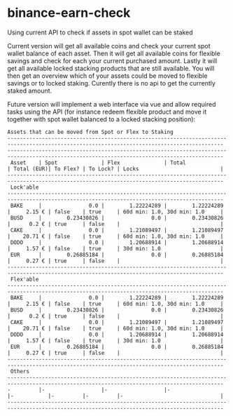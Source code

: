 # binance-earn-check
Using current API to check if assets in spot wallet can be staked

Current version will get all available coins and check your current spot wallet balance of each asset.
Then it will get all available coins for flexible savings and check for each your current purchased amount.
Lastly it will get all available locked stacking products that are still available.
You will then get an overview which of your assets could be moved to flexible savings or to locked staking.
Curently there is no api to get the currently staked amount.

Future version will implement a web interface via vue and allow required tasks using the API
(for instance redeem flexible product and move it together with spot wallet balanced to a locked stacking position):

```
Assets that can be moved from Spot or Flex to Staking
-------------------------------------------------------------------------------------------------------------------------------------------
-------------------------------------------------------------------------------------------------------------------------------------------
 Asset    | Spot              | Flex              | Total             | Total (EUR)| To Flex? | To Lock? | Locks                          |
-------------------------------------------------------------------------------------------------------------------------------------------
 Lock'able
-------------------------------------------------------------------------------------------------------------------------------------------
 BAKE     |               0.0 |        1.22224289 |        1.22224289 |     2.15 € | false    | true     | 60d min: 1.0, 30d min: 1.0     |
 BUSD     |        0.23430826 |               0.0 |        0.23430826 |      0.2 € | true     | false    |                                |
 CAKE     |               0.0 |        1.21089497 |        1.21089497 |    20.71 € | false    | true     | 60d min: 1.0, 30d min: 1.0     |
 DODO     |               0.0 |        1.20688914 |        1.20688914 |     1.57 € | false    | true     | 30d min: 1.0                   |
 EUR      |        0.26885184 |               0.0 |        0.26885184 |     0.27 € | true     | false    |                                |
-------------------------------------------------------------------------------------------------------------------------------------------
 Flex'able
-------------------------------------------------------------------------------------------------------------------------------------------
 BAKE     |               0.0 |        1.22224289 |        1.22224289 |     2.15 € | false    | true     | 60d min: 1.0, 30d min: 1.0     |
 BUSD     |        0.23430826 |               0.0 |        0.23430826 |      0.2 € | true     | false    |                                |
 CAKE     |               0.0 |        1.21089497 |        1.21089497 |    20.71 € | false    | true     | 60d min: 1.0, 30d min: 1.0     |
 DODO     |               0.0 |        1.20688914 |        1.20688914 |     1.57 € | false    | true     | 30d min: 1.0                   |
 EUR      |        0.26885184 |               0.0 |        0.26885184 |     0.27 € | true     | false    |                                |
-------------------------------------------------------------------------------------------------------------------------------------------
 Others
-------------------------------------------------------------------------------------------------------------------------------------------
-         |-                  |-                  |-                  |-           |-         |-         |-                               |
-------------------------------------------------------------------------------------------------------------------------------------------
```

